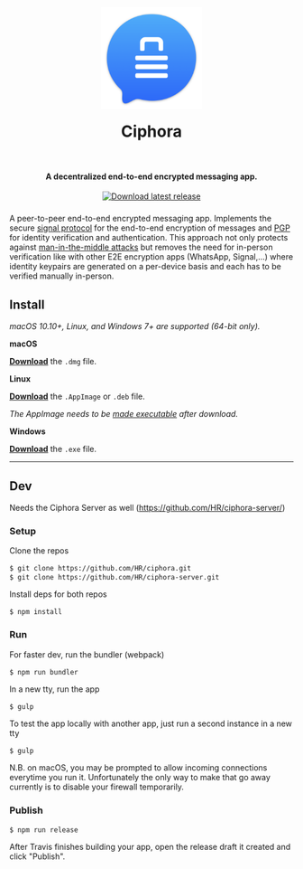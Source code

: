 <h1 align="center">
  <br>
  <a href="https://github.com/HR/ciphora"><img src="./build/icon.png" alt="Ciphora" width="180" style= "margin-bottom: 1rem"></a>
  <br>
  Ciphora
  <br>
  <br>
</h1>


<h4 align="center">A decentralized end-to-end encrypted messaging app.</h4>
<p align="center">
    <a href="https://github.com/HR/ciphora/releases/latest">
        <img src="https://img.shields.io/badge/Download-blue.svg?style=flat&color=007aff"
            alt="Download latest release" style= "margin-bottom: 0.5rem" height="25px">
    </a>
</p>


A peer-to-peer end-to-end encrypted messaging app. Implements the secure [signal protocol](https://signal.org/docs/specifications/doubleratchet/) for the end-to-end encryption of messages and [PGP](https://en.wikipedia.org/wiki/Pretty_Good_Privacy) for identity verification and authentication. This approach not only protects against [man-in-the-middle attacks](https://en.wikipedia.org/wiki/Man-in-the-middle_attack) but removes the need for in-person verification like with other E2E encryption apps (WhatsApp, Signal,...) where identity keypairs are generated on a per-device basis and each has to be verified manually in-person.

## Install

*macOS 10.10+, Linux, and Windows 7+ are supported (64-bit only).*

**macOS**

[**Download**](https://github.com/hr/ciphora/releases/latest) the `.dmg` file.

**Linux**

[**Download**](https://github.com/hr/ciphora/releases/latest) the `.AppImage` or `.deb` file.

*The AppImage needs to be [made executable](http://discourse.appimage.org/t/how-to-make-an-appimage-executable/80) after download.*

**Windows**

[**Download**](https://github.com/hr/ciphora/releases/latest) the `.exe` file.


---


## Dev
Needs the Ciphora Server as well (https://github.com/HR/ciphora-server/)

### Setup

Clone the repos
```
$ git clone https://github.com/HR/ciphora.git
$ git clone https://github.com/HR/ciphora-server.git
```

Install deps for both repos
```
$ npm install
```

### Run

For faster dev, run the bundler (webpack)
```
$ npm run bundler
```

In a new tty, run the app
```
$ gulp
```

To test the app locally with another app, just run a second instance in a new tty
```
$ gulp
```

N.B. on macOS, you may be prompted to allow incoming connections everytime you run it. Unfortunately the only way to make that go away currently is to disable your firewall temporarily.

### Publish

```
$ npm run release
```

After Travis finishes building your app, open the release draft it created and click "Publish".
